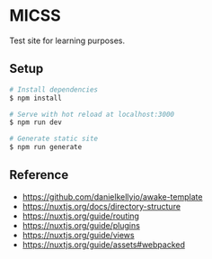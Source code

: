 # MICSS
Test site for learning purposes.

## Setup
```bash
# Install dependencies
$ npm install

# Serve with hot reload at localhost:3000
$ npm run dev

# Generate static site
$ npm run generate
```


## Reference
* https://github.com/danielkellyio/awake-template
* https://nuxtjs.org/docs/directory-structure
* https://nuxtjs.org/guide/routing
* https://nuxtjs.org/guide/plugins
* https://nuxtjs.org/guide/views
* https://nuxtjs.org/guide/assets#webpacked